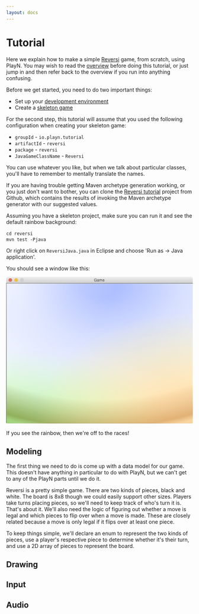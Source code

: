 ```yaml
---
layout: docs
---
```


# Tutorial

Here we explain how to make a simple [Reversi] game, from scratch, using PlayN. You may wish to
read the [overview](overview.html) before doing this tutorial, or just jump in and then refer back
to the overview if you run into anything confusing.

Before we get started, you need to do two important things:

* Set up your [development environment](setup.html)
* Create a [skeleton game](skeleton.html)

For the second step, this tutorial will assume that you used the following configuration when
creating your skeleton game:

* `groupId` - `io.playn.tutorial`
* `artifactId` - `reversi`
* `package` - `reversi`
* `JavaGameClassName` - `Reversi`

You can use whatever you like, but when we talk about particular classes, you'll have to remember
to mentally translate the names.

If you are having trouble getting Maven archetype generation working, or you just don't want to
bother, you can clone the [Reversi tutorial] project from Github, which contains the results of
invoking the Maven archetype generator with our suggested values.

Assuming you have a skeleton project, make sure you can run it and see the default rainbow
background:

```
cd reversi
mvn test -Pjava
```

Or right click on `ReversiJava.java` in Eclipse and choose 'Run as -> Java application'.

You should see a window like this:

![Reversi skeleton screen](hello.png)

If you see the rainbow, then we're off to the races!

## Modeling

The first thing we need to do is come up with a data model for our game. This doesn't have anything
in particular to do with PlayN, but we can't get to any of the PlayN parts until we do it.

Reversi is a pretty simple game. There are two kinds of pieces, black and white. The board is 8x8
though we could easily support other sizes. Players take turns placing pieces, so we'll need to
keep track of who's turn it is. That's about it. We'll also need the logic of figuring out whether
a move is legal and which pieces to flip over when a move is made. These are closely related
because a move is only legal if it flips over at least one piece.

To keep things simple, we'll declare an enum to represent the two kinds of pieces, use a player's
respective piece to determine whether it's their turn, and use a 2D array of pieces to represent
the board.

## Drawing

## Input

## Audio



[Reversi]: http://en.wikipedia.org/wiki/Reversi
[Reversi tutorial]: https://github.com/playn/reversi-tutorial
